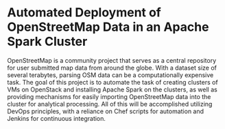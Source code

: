 # Automated Deployment of OpenStreetMap Data in an Apache Spark Cluster

OpenStreetMap is a community project that serves as a central repository for user submitted map data from around the globe.  With a dataset size of several terabytes, parsing OSM data can be a computationally expensive task.  The goal of this project is to automate the task of creating clusters of VMs on OpenStack and installing Apache Spark on the clusters, as well as providing mechanisms for easily importing OpenStreetMap data into the cluster for analytical processing. All of this will be accomplished utilizing DevOps principles, with a reliance on Chef scripts for automation and Jenkins for continuous integration.
